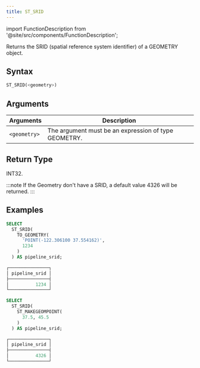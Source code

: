 ```yaml
---
title: ST_SRID
---
```

import FunctionDescription from '@site/src/components/FunctionDescription';

<FunctionDescription description="Introduced or updated: v1.2.458"/>

Returns the SRID (spatial reference system identifier) of a GEOMETRY object.

## Syntax

```sql
ST_SRID(<geometry>)
```

## Arguments

| Arguments    | Description                                          |
|--------------|------------------------------------------------------|
| `<geometry>` | The argument must be an expression of type GEOMETRY. |

## Return Type

INT32.

:::note
If the Geometry don't have a SRID, a default value 4326 will be returned.
:::

## Examples

```sql
SELECT
  ST_SRID(
    TO_GEOMETRY(
      'POINT(-122.306100 37.554162)',
      1234
    )
  ) AS pipeline_srid;

┌───────────────┐
│ pipeline_srid │
├───────────────┤
│          1234 │
└───────────────┘

SELECT
  ST_SRID(
    ST_MAKEGEOMPOINT(
      37.5, 45.5
    )
  ) AS pipeline_srid;

┌───────────────┐
│ pipeline_srid │
├───────────────┤
│          4326 │
└───────────────┘
```
